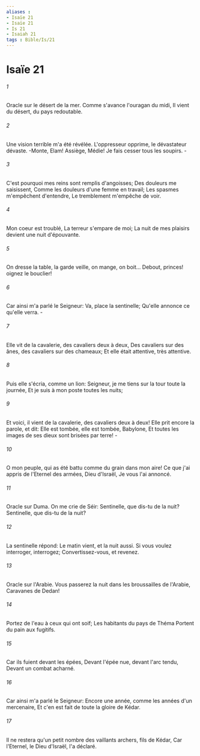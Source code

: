 ```yaml
---
aliases : 
- Isaïe 21
- Isaïe 21
- Is 21
- Isaiah 21
tags : Bible/Is/21
---
```


# Isaïe 21

###### 1
Oracle sur le désert de la mer. Comme s'avance l'ouragan du midi, Il vient du désert, du pays redoutable.
###### 2
Une vision terrible m'a été révélée. L'oppresseur opprime, le dévastateur dévaste. -Monte, Elam! Assiège, Médie! Je fais cesser tous les soupirs. -
###### 3
C'est pourquoi mes reins sont remplis d'angoisses; Des douleurs me saisissent, Comme les douleurs d'une femme en travail; Les spasmes m'empêchent d'entendre, Le tremblement m'empêche de voir.
###### 4
Mon coeur est troublé, La terreur s'empare de moi; La nuit de mes plaisirs devient une nuit d'épouvante.
###### 5
On dresse la table, la garde veille, on mange, on boit... Debout, princes! oignez le bouclier!
###### 6
Car ainsi m'a parlé le Seigneur: Va, place la sentinelle; Qu'elle annonce ce qu'elle verra. -
###### 7
Elle vit de la cavalerie, des cavaliers deux à deux, Des cavaliers sur des ânes, des cavaliers sur des chameaux; Et elle était attentive, très attentive.
###### 8
Puis elle s'écria, comme un lion: Seigneur, je me tiens sur la tour toute la journée, Et je suis à mon poste toutes les nuits;
###### 9
Et voici, il vient de la cavalerie, des cavaliers deux à deux! Elle prit encore la parole, et dit: Elle est tombée, elle est tombée, Babylone, Et toutes les images de ses dieux sont brisées par terre! -
###### 10
O mon peuple, qui as été battu comme du grain dans mon aire! Ce que j'ai appris de l'Eternel des armées, Dieu d'Israël, Je vous l'ai annoncé.
###### 11
Oracle sur Duma. On me crie de Séir: Sentinelle, que dis-tu de la nuit? Sentinelle, que dis-tu de la nuit?
###### 12
La sentinelle répond: Le matin vient, et la nuit aussi. Si vous voulez interroger, interrogez; Convertissez-vous, et revenez.
###### 13
Oracle sur l'Arabie. Vous passerez la nuit dans les broussailles de l'Arabie, Caravanes de Dedan!
###### 14
Portez de l'eau à ceux qui ont soif; Les habitants du pays de Théma Portent du pain aux fugitifs.
###### 15
Car ils fuient devant les épées, Devant l'épée nue, devant l'arc tendu, Devant un combat acharné.
###### 16
Car ainsi m'a parlé le Seigneur: Encore une année, comme les années d'un mercenaire, Et c'en est fait de toute la gloire de Kédar.
###### 17
Il ne restera qu'un petit nombre des vaillants archers, fils de Kédar, Car l'Eternel, le Dieu d'Israël, l'a déclaré.
